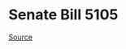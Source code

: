 # Senate Bill 5105

[Source](http://lawfilesext.leg.wa.gov/biennium/2023-24/Pdf/Bills/Senate%20Bills/5105.pdf)